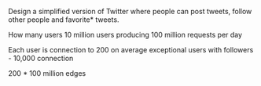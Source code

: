 Design a simplified version of Twitter where people can post tweets, follow other people and favorite* tweets.

How many users
  10 million users
  producing 100 million requests per day

Each user is connection to 200 on average
exceptional users with followers  - 10,000 connection

200 * 100 million edges
